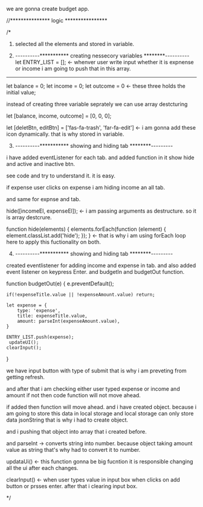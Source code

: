 we are gonna create budget app.

//*************** logic ****************

/*
1. selected all the elements and stored in variable.

2. ----------*********** creating nessecory variables ********----------
let ENTRY_LIST = []; <-  whenver user write input whether it is expnense or income i am going to push that in this array.

-------------------------------------------------

let balance = 0;
let income = 0;
let outcome = 0 <- these three holds the initial value;

instead of creating three variable seprately we can use array destcturing

let [balance, income, outcome] = [0, 0, 0];

let [deletBtn, editBtn] = ['fas-fa-trash', 'far-fa-edit'] <- i am gonna add these icon dynamically. that is why stored in variable.


3. ----------*********** showing and hiding tab ********---------

i have added eventListener for each tab. and added function in it show hide and active and inactive btn.

see code and try to understand it. it is easy.

if expense user clicks on expense i am hiding income an all tab.

and same for expnse and tab.

 hide([incomeEl, expenseEl]); <- i am passing arguments as destructure. so it is array destcrure.

 function hide(elements) {
	elements.forEach(function (element) {
		element.classList.add('hide');
	});
} <- that is why i am using forEach loop here to apply this fuctionality on both.

 4. ----------*********** showing and hiding tab ********---------

 created eventlistener for adding income and expense in tab. and also added event listener on keypress Enter. and budgetIn and budgetOut function.

 function budgetOut(e) {
    e.preventDefault();

    if(!expenseTitle.value || !expenseAmount.value) return;

    let expense = {
        type: 'expense',
        title: expenseTitle.value,
        amount: parseInt(expenseAmount.value),
    }

    ENTRY_LIST.push(expense);
     updateUI();
    clearInput();
}

we have input button with type of submit that is why i am preveting from getting refresh.

and after that i am checking either user typed expense or income and amount if not then code function will not move ahead.

if added then function will move ahead. and i have created object. because i am going to store this data in local storage and local storage can only store data jsonString that is why i had to create object.

and i pushing that object into array that i created before.

and parseInt -> converts string into number. because object taking amount value as string that's why had to convert it to number.

updataUi() <- this function gonna be big fucntion it is responsible changing all the ui after each changes.

clearInput() <- when user types value in input box when clicks on add button or prsses enter. after that i clearing input box.

*/